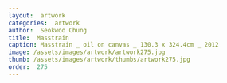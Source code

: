 ```yaml
---
layout:  artwork
categories:  artwork
author:  Seokwoo Chung
title:  Masstrain
caption: Masstrain _ oil on canvas _ 130.3 x 324.4cm _ 2012
image: /assets/images/artwork/artwork275.jpg
thumb: /assets/images/artwork/thumbs/artwork275.jpg
order:  275
---
```

